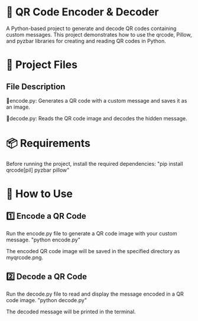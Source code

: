 # 📱 QR Code Encoder & Decoder

A Python-based project to generate and decode QR codes containing custom messages. This project demonstrates how to use the qrcode, Pillow, and pyzbar libraries for creating and reading QR codes in Python.

# 📂 Project Files

File	Description
---------------------------
📌encode.py:	Generates a QR code with a custom message and saves it as an image.

📌decode.py:	Reads the QR code image and decodes the hidden message.

# 📦 Requirements
Before running the project, install the required dependencies:
     "pip install qrcode[pil] pyzbar pillow"

# 🚀 How to Use

## 1️⃣ Encode a QR Code
Run the encode.py file to generate a QR code image with your custom message.
        "python encode.py"
        
The encoded QR code image will be saved in the specified directory as myqrcode.png.

## 2️⃣ Decode a QR Code
Run the decode.py file to read and display the message encoded in a QR code image.
         "python decode.py"
         
The decoded message will be printed in the terminal.

     
